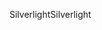 <span data-ttu-id="494e3-101">Silverlight</span><span class="sxs-lookup"><span data-stu-id="494e3-101">Silverlight</span></span>